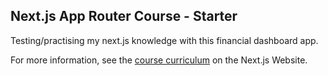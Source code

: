 ## Next.js App Router Course - Starter

Testing/practising my next.js knowledge with this financial dashboard app.

For more information, see the [course curriculum](https://nextjs.org/learn) on the Next.js Website.
